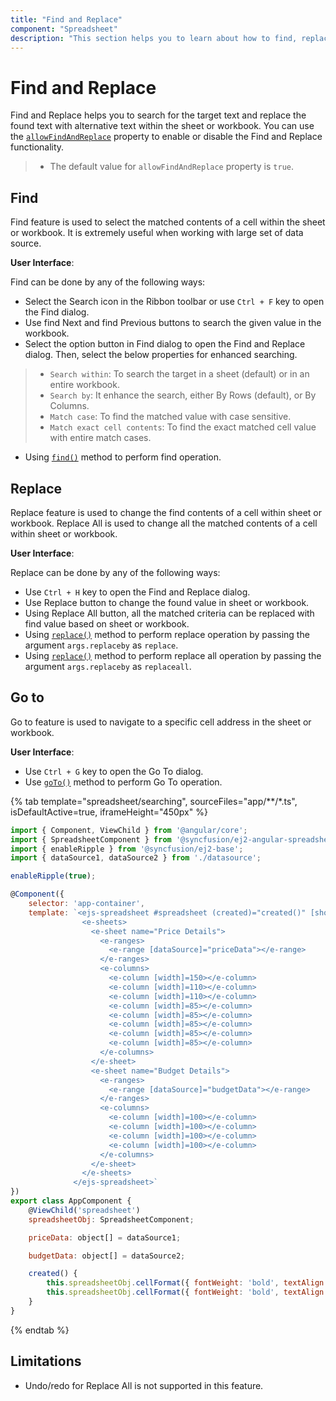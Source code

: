 ```yaml
---
title: "Find and Replace"
component: "Spreadsheet"
description: "This section helps you to learn about how to find, replace and goto(navigate to cell) in Spreadsheet."
---
```


# Find and Replace

Find and Replace helps you to search for the target text and replace the found text with alternative text within the sheet or workbook. You can use the [`allowFindAndReplace`](../api/spreadsheet/#allowFindAndReplace) property to enable or disable the Find and Replace functionality.

> * The default value for `allowFindAndReplace` property is `true`.

## Find

Find feature is used to select the matched contents of a cell within the sheet or workbook. It is extremely useful when working with large set of data source.

**User Interface**:

Find can be done by any of the following ways:

* Select the Search icon in the Ribbon toolbar or use `Ctrl + F` key to open the Find dialog.
* Use find Next and find Previous buttons to search the given value in the workbook.
* Select the option button in Find dialog to open the Find and Replace dialog. Then, select the below properties for enhanced searching.

> * `Search within`: To search the target in a sheet (default) or in an entire workbook.
> * `Search by`: It enhance the search, either By Rows (default), or By Columns.
> * `Match case`: To find the matched value with case sensitive.
> * `Match exact cell contents`: To find the exact matched cell value with entire match cases.

* Using [`find()`](../api/spreadsheet/#find) method to perform find operation.

## Replace

Replace feature is used to change the find contents of a cell within sheet or workbook. Replace All is used to change all the matched contents of a cell within sheet or workbook.

**User Interface**:

Replace can be done by any of the following ways:

* Use `Ctrl + H` key to open the Find and Replace dialog.
* Use Replace button to change the found value in sheet or workbook.
* Using Replace All button, all the matched criteria can be replaced with find value based on sheet or workbook.
* Using [`replace()`](../api/spreadsheet/#replace) method to perform replace operation by passing the argument `args.replaceby` as `replace`.
* Using [`replace()`](../api/spreadsheet/#replace) method to perform replace all operation by passing the argument `args.replaceby` as `replaceall`.

## Go to

Go to feature is used to navigate to a specific cell address in the sheet or workbook.

**User Interface**:

* Use `Ctrl + G` key to open the Go To dialog.
* Use [`goTo()`](../api/spreadsheet/#goto) method to perform Go To operation.

{% tab template="spreadsheet/searching", sourceFiles="app/**/*.ts", isDefaultActive=true, iframeHeight="450px" %}

```javascript
import { Component, ViewChild } from '@angular/core';
import { SpreadsheetComponent } from '@syncfusion/ej2-angular-spreadsheet';
import { enableRipple } from '@syncfusion/ej2-base';
import { dataSource1, dataSource2 } from './datasource';

enableRipple(true);

@Component({
    selector: 'app-container',
    template: `<ejs-spreadsheet #spreadsheet (created)="created()" [showFormulaBar]="false">
                <e-sheets>
                  <e-sheet name="Price Details">
                    <e-ranges>
                      <e-range [dataSource]="priceData"></e-range>
                    </e-ranges>
                    <e-columns>
                      <e-column [width]=150></e-column>
                      <e-column [width]=110></e-column>
                      <e-column [width]=110></e-column>
                      <e-column [width]=85></e-column>
                      <e-column [width]=85></e-column>
                      <e-column [width]=85></e-column>
                      <e-column [width]=85></e-column>
                      <e-column [width]=85></e-column>
                    </e-columns>
                  </e-sheet>
                  <e-sheet name="Budget Details">
                    <e-ranges>
                      <e-range [dataSource]="budgetData"></e-range>
                    </e-ranges>
                    <e-columns>
                      <e-column [width]=100></e-column>
                      <e-column [width]=100></e-column>
                      <e-column [width]=100></e-column>
                      <e-column [width]=100></e-column>
                    </e-columns>
                  </e-sheet>
                </e-sheets>
              </ejs-spreadsheet>`
})
export class AppComponent {
    @ViewChild('spreadsheet')
    spreadsheetObj: SpreadsheetComponent;

    priceData: object[] = dataSource1;

    budgetData: object[] = dataSource2;

    created() {
        this.spreadsheetObj.cellFormat({ fontWeight: 'bold', textAlign: 'center' }, 'A1:H1');
        this.spreadsheetObj.cellFormat({ fontWeight: 'bold', textAlign: 'center' }, 'Budget Details!A1:D1');
    }
}
```

{% endtab %}

## Limitations

* Undo/redo for Replace All is not supported in this feature.